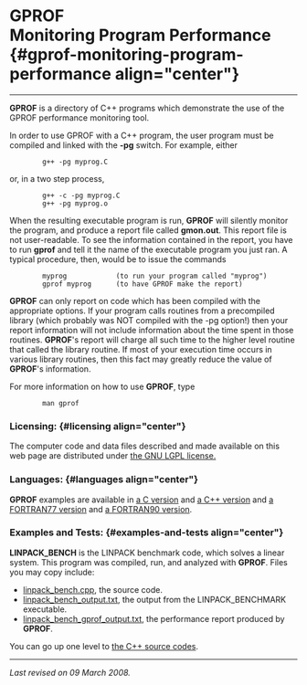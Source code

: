 GPROF\
Monitoring Program Performance {#gprof-monitoring-program-performance align="center"}
==============================

------------------------------------------------------------------------

**GPROF** is a directory of C++ programs which demonstrate the use of
the GPROF performance monitoring tool.

In order to use GPROF with a C++ program, the user program must be
compiled and linked with the **-pg** switch. For example, either

            g++ -pg myprog.C
          

or, in a two step process,

            g++ -c -pg myprog.C
            g++ -pg myprog.o
          

When the resulting executable program is run, **GPROF** will silently
monitor the program, and produce a report file called **gmon.out**. This
report file is not user-readable. To see the information contained in
the report, you have to run **gprof** and tell it the name of the
executable program you just ran. A typical procedure, then, would be to
issue the commands

            myprog            (to run your program called "myprog")
            gprof myprog      (to have GPROF make the report)
          

**GPROF** can only report on code which has been compiled with the
appropriate options. If your program calls routines from a precompiled
library (which probably was NOT compiled with the -pg option!) then your
report information will not include information about the time spent in
those routines. **GPROF**'s report will charge all such time to the
higher level routine that called the library routine. If most of your
execution time occurs in various library routines, then this fact may
greatly reduce the value of **GPROF**'s information.

For more information on how to use **GPROF**, type

            man gprof
          

### Licensing: {#licensing align="center"}

The computer code and data files described and made available on this
web page are distributed under [the GNU LGPL
license.](../../txt/gnu_lgpl.txt)

### Languages: {#languages align="center"}

**GPROF** examples are available in [a C
version](../../c_src/gprof/gprof.html) and [a C++
version](../../cpp_src/gprof/gprof.html) and [a FORTRAN77
version](../../f77_src/gprof/gprof.html) and [a FORTRAN90
version](../../f_src/gprof/gprof.html).

### Examples and Tests: {#examples-and-tests align="center"}

**LINPACK\_BENCH** is the LINPACK benchmark code, which solves a linear
system. This program was compiled, run, and analyzed with **GPROF**.
Files you may copy include:

-   [linpack\_bench.cpp](linpack_bench.cpp), the source code.
-   [linpack\_bench\_output.txt](linpack_bench_output.txt), the output
    from the LINPACK\_BENCHMARK executable.
-   [linpack\_bench\_gprof\_output.txt](linpack_bench_gprof_output.txt),
    the performance report produced by **GPROF**.

You can go up one level to [the C++ source codes](../cpp_src.html).

------------------------------------------------------------------------

*Last revised on 09 March 2008.*
